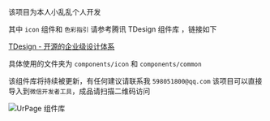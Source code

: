该项目为本人小乱乱个人开发

其中 `icon` 组件和  `色彩指引` 请参考腾讯 TDesign 组件库 ，链接如下

[TDesign - 开源的企业级设计体系](https://tdesign.tencent.com/)

具体使用的文件夹为 `components/icon` 和 `components/common`

该组件库将持续被更新，有任何建议请联系我  `598051800@qq.com`
该项目可以直接导入到`微信开发者工具`，成品请扫描二维码访问


![UrPage 组件库](https://github.com/user-attachments/assets/78d8dbae-a124-4377-8395-626d25d9f32b)